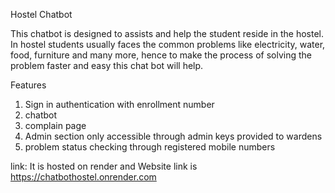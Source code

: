 Hostel Chatbot

This chatbot is designed to assists and help the student reside in the hostel. In hostel students usually faces the common problems like electricity, water, food, 
furniture and many more, hence to make the process of solving the problem faster and easy this chat bot will help.

Features
1. Sign in authentication with enrollment number
2. chatbot
3. complain page
4. Admin section only accessible through admin keys provided to wardens
5. problem status checking through registered mobile numbers


link: It is hosted on render and Website link is https://chatbothostel.onrender.com


